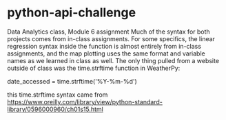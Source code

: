 # python-api-challenge
Data Analytics class, Module 6 assignment
Much of the syntax for both projects comes from in-class assignments.  For some specifics, the linear regression syntax inside the function is almost entirely from in-class assignments, and the map plotting uses the same format and variable names as we learned in class as well.  The only thing pulled from a website outside of class was the time.strftime function in WeatherPy:

date_accessed = time.strftime('%Y-%m-%d')

this time.strftime syntax came from https://www.oreilly.com/library/view/python-standard-library/0596000960/ch01s15.html
